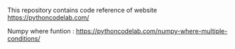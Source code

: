 This repository contains code reference of website https://pythoncodelab.com/

Numpy where funtion : https://pythoncodelab.com/numpy-where-multiple-conditions/


